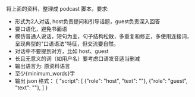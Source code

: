 将上面的资料，整理成 podcast 脚本，要求:
- 形式为2人对话, host负责提问和引导话题，guest负责深入回答
- 要口语化，避免书面语
- 模仿普通人说话，短句为主，句子结构松散，多重复和修正，多使用连接词，呈现典型的"口语语法"特征，但交流要自然。
- 对话中不要提到对方，比如 host、guest
- 长且无意义的词（如用户名）要考虑口语发音适当删减
- 输出语言为: 原资料语言
- 至少{minimum_words}字
- 输出 json 格式：
{
    "script": [
        {"role": "host", "text": ""},
        {"role": "guest", "text": ""},
    ]
}